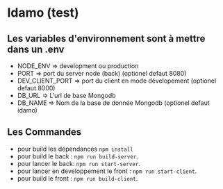# Idamo (test)

## Les variables d'environnement sont à mettre dans un .env

- NODE_ENV => development ou production
- PORT => port du server node (back) (optionel defaut 8080)
- DEV_CLIENT_PORT => port du client en mode dévelopement (optionel defaut 8000)
- DB_URL => L'url de base Mongodb
- DB_NAME => Nom de la base de donnée Mongodb (optionel defaut idamo)

## Les Commandes
- pour build les dépendances `npm install`
- pour build le back : `npm run build-server`.
- pour lancer le back: `npm run start-server`.
- pour lancer en developpement le front : `npm run start-client`.
- pour build le front : `npm run build-client`.

